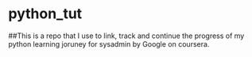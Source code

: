 # python_tut
##This is a repo that I use to link, track and continue the progress of my python learning joruney for sysadmin by Google on coursera.
